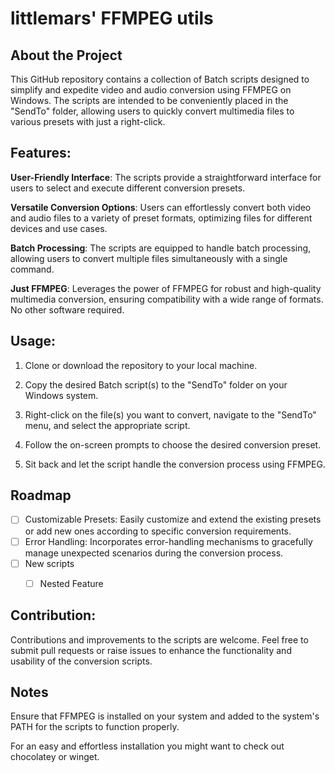 # littlemars' FFMPEG utils

## About the Project
This GitHub repository contains a collection of Batch scripts designed to simplify and expedite video and audio conversion using FFMPEG on Windows. The scripts are intended to be conveniently placed in the "SendTo" folder, allowing users to quickly convert multimedia files to various presets with just a right-click.

## Features:

**User-Friendly Interface**: The scripts provide a straightforward interface for users to select and execute different conversion presets.

**Versatile Conversion Options**: Users can effortlessly convert both video and audio files to a variety of preset formats, optimizing files for different devices and use cases.

**Batch Processing**: The scripts are equipped to handle batch processing, allowing users to convert multiple files simultaneously with a single command.

**Just FFMPEG**: Leverages the power of FFMPEG for robust and high-quality multimedia conversion, ensuring compatibility with a wide range of formats. No other software required.



## Usage:

1) Clone or download the repository to your local machine.

2) Copy the desired Batch script(s) to the "SendTo" folder on your Windows system.

3) Right-click on the file(s) you want to convert, navigate to the "SendTo" menu, and select the appropriate script.

4) Follow the on-screen prompts to choose the desired conversion preset.

5) Sit back and let the script handle the conversion process using FFMPEG.

## Roadmap

- [ ] Customizable Presets: Easily customize and extend the existing presets or add new ones according to specific conversion requirements.
- [ ] Error Handling: Incorporates error-handling mechanisms to gracefully manage unexpected scenarios during the conversion process.
- [ ] New scripts
    - [ ] Nested Feature


## Contribution:
Contributions and improvements to the scripts are welcome. Feel free to submit pull requests or raise issues to enhance the functionality and usability of the conversion scripts.

## Notes
Ensure that FFMPEG is installed on your system and added to the system's PATH for the scripts to function properly.

For an easy and effortless installation you might want to check out chocolatey or winget.
